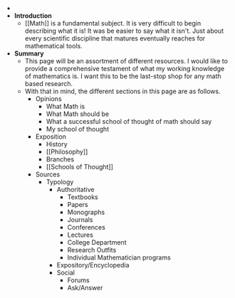 -
- **Introduction**
	- [[Math]] is a fundamental subject. It is very difficult to begin describing what it is! It was be easier to say what it isn't. Just about every scientific discipline that matures eventually reaches for mathematical tools.
- **Summary**
	- This page will be an assortment of different resources. I would like to provide a comprehensive testament of what my working knowledge of mathematics is. I want this to be the last-stop shop for any math based research.
	- With that in mind, the different sections in this page are as follows.
		- Opinions
			- What Math is
			- What Math should be
			- What a successful school of thought of math should say
			- My school of thought
		- Exposition
			- History
			- [[Philosophy]]
			- Branches
			- [[Schools of Thought]]
		- Sources
			- Typology
				- Authoritative
					- Textbooks
					- Papers
					- Monographs
					- Journals
					- Conferences
					- Lectures
					- College Department
					- Research Outfits
					- Individual Mathematician programs
				- Expository/Encyclopedia
				- Social
					- Forums
					- Ask/Answer